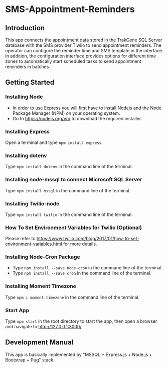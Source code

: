 # SMS-Appointment-Reminders

## Introduction
This app connects the appointment data stored in the TrakGene SQL Server database with the SMS provider Tiwlio to send appointment reminders. The operator can configure the reminder time and SMS template in the interface. In addition, the configuration interface provides options for different time zones to automatically start scheduled tasks to send appointment reminders in batches.

## Getting Started
### Installing Node
- In order to use Express you will first have to install Nodejs and the Node Package Manager (NPM) on your operating system. 
- Go to https://nodejs.org/en/ to download the required installer.

### Installing Express
Open a terminal and type `npm install express`.

### Installing dotenv
Type `npm install dotenv` in the command line of the terminal.

### Installing node-mssql to connect Microsoft SQL Server
Type `npm install mssql` in the command line of the terminal.

### Installing Twilio-node
Type `npm install twilio` in the command line of the terminal.

### How To Set Environment Variables for Twilio (Optional)
Please refer to https://www.twilio.com/blog/2017/01/how-to-set-environment-variables.html for more details.

### Installing Node-Cron Package
- Type `npm install --save node-cron` in the command line of the terminal.
- Type `npm install --save cron` in the command line of the terminal.

### Installing Moment Timezone
Type `npm i moment-timezone` in the command line of the terminal.

### Start App
Type `npm start` in the root directory to start the app, then open a browser and navigate to http://127.0.0.1:3000/.

## Development Manual
This app is basically implemented by "MSSQL + Express.js + Node.js + Bootstrap + Pug" stack.


